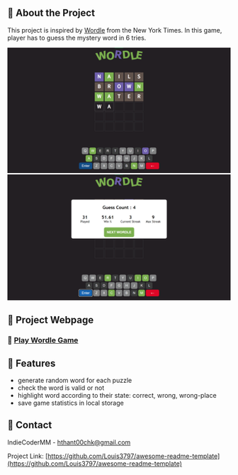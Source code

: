 <!-- About the Project -->

## :star2: About the Project

This project is inspired by [Wordle](https://www.nytimes.com/games/wordle/index.html) from the New York Times. In this game, player has to guess the mystery word in 6 tries.

<div align="center"> 
  <img src="https://github.com/IndieCoderMM/modern-websites/blob/master/screenshots/ss-wdle-1.png" alt="screenshot" />
  <img src="https://github.com/IndieCoderMM/modern-websites/blob/master/screenshots/ss-wdle-2.png" alt="screenshot" />
</div>

<!-- Project Link -->

## :rocket: Project Webpage

### :jigsaw: [Play Wordle Game](https://indiecodermm.github.io/modern-websites/wordle/index.html)

<!-- Features -->

## :dart: Features

- generate random word for each puzzle
- check the word is valid or not
- highlight word according to their state: correct, wrong, wrong-place
- save game statistics in local storage

<!-- Contact -->

## :handshake: Contact

IndieCoderMM - hthant00chk@gmail.com

Project Link: [https://github.com/Louis3797/awesome-readme-template](https://github.com/Louis3797/awesome-readme-template)

